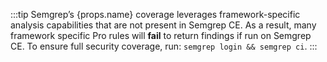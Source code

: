 
:::tip 
Semgrep’s {props.name} coverage leverages framework-specific analysis capabilities that are not present in Semgrep CE. As a result, many framework specific Pro rules will **fail** to return findings if run on Semgrep CE. To ensure full security coverage, run: `semgrep login && semgrep ci`.
:::
